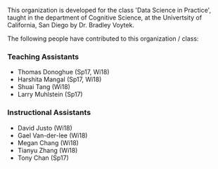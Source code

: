 This organization is developed for the class 'Data Science in Practice', taught in the department of Cognitive Science, at the Univertsity of California, San Diego by Dr. Bradley Voytek.

The following people have contributed to this organization / class:

### Teaching Assistants
- Thomas Donoghue (Sp17, Wi18)
- Harshita Mangal (Sp17, Wi18)
- Shuai Tang (Wi18)
- Larry Muhlstein (Sp17)

### Instructional Assistants
- David Justo (Wi18)
- Gael Van-der-lee (Wi18)
- Megan Chang (Wi18)
- Tianyu Zhang (Wi18)
- Tony Chan (Sp17)
